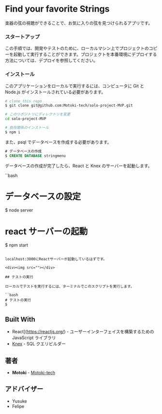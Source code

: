# Find your favorite Strings

楽器の弦の視聴ができることで、お気に入りの弦を見つけられるアプリです。

### スタートアップ

この手順では、開発やテストのために、ローカルマシン上でプロジェクトのコピーを起動して実行することができます。プロジェクトを本番環境にデプロイする方法については、デプロイを参照してください。

### インストール

このアプリケーションをローカルで実行するには、コンピュータに Git と Node.js がインストールされている必要があります。

```bash
# clone this repo
$ git clone git@github.com:Motoki-tech/solo-project-MVP.git

# このリポジトリにディレクトリを変更
cd solo-project-MVP

# 依存関係のインストール
$ npm i
```

また、psql でデータベースを作成する必要があります。

```SQL
# データベースの作成
$ CREATE DATABASE stringmenu
```

データベースの作成が完了したら、React と Knex のサーバーを起動します。

``bash

# データベースの設定

$ node server

# react サーバーの起動

$ npm start

```

localhost:3000にReactサーバーが起動しているはずです。

<div><img src=""></div>

## テストの実行

ローカルでテストを実行するには、ターミナルでこのスクリプトを実行します。

``bash
# テストの実行
$
```

## Built With

- React](https://reactjs.org/) - ユーザーインターフェイスを構築するための JavaScript ライブラリ
- [Knex](https://knexjs.org/) - SQL クエリビルダー

## 著者

- **Motoki** - [Motoki-tech](https://github.com/Motoki-tech)

## アドバイザー

- Yusuke
- Felipe
